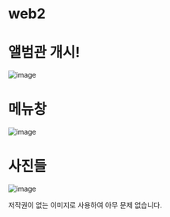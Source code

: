 # web2

# 앨범관 개시!
![image](https://user-images.githubusercontent.com/109999600/180908646-af801876-0a52-4efb-8be7-860fa166d002.png)

# 메뉴창
![image](https://user-images.githubusercontent.com/109999600/180908918-6bae6914-178b-4fa8-8f4b-2b45c87f939b.png)


# 사진들
![image](https://user-images.githubusercontent.com/109999600/180908746-cbae7091-0ca5-431d-b788-cf950239d18c.png)

저작권이 없는 이미지로 사용하여 아무 문제 없습니다.

